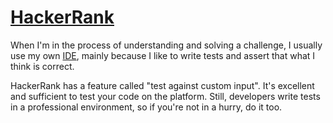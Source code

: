 #  [HackerRank](https://en.wikipedia.org/wiki/HackerRank)

When I'm in the process of understanding and solving a challenge, I usually use my own [IDE](https://www.willianantunes.com/about#software), mainly because I like to write tests and assert that what I think is correct.

HackerRank has a feature called "test against custom input". It's excellent and sufficient to test your code on the platform. Still, developers write tests in a professional environment, so if you're not in a hurry, do it too.
